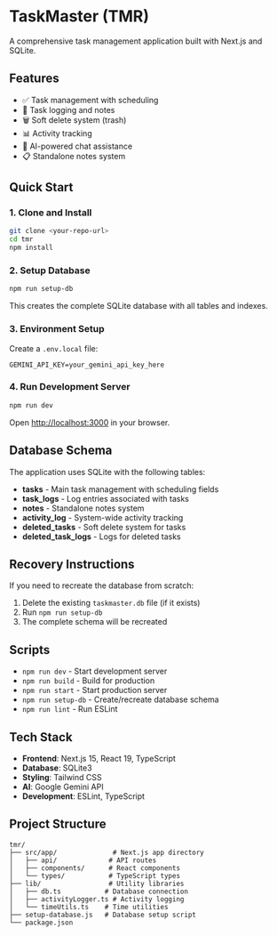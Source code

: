 # TaskMaster (TMR)

A comprehensive task management application built with Next.js and SQLite.

## Features

- ✅ Task management with scheduling
- 📝 Task logging and notes
- 🗑️ Soft delete system (trash)
- 📊 Activity tracking
- 🤖 AI-powered chat assistance
- 📋 Standalone notes system

## Quick Start

### 1. Clone and Install
```bash
git clone <your-repo-url>
cd tmr
npm install
```

### 2. Setup Database
```bash
npm run setup-db
```

This creates the complete SQLite database with all tables and indexes.

### 3. Environment Setup
Create a `.env.local` file:
```
GEMINI_API_KEY=your_gemini_api_key_here
```

### 4. Run Development Server
```bash
npm run dev
```

Open [http://localhost:3000](http://localhost:3000) in your browser.

## Database Schema

The application uses SQLite with the following tables:

- **tasks** - Main task management with scheduling fields
- **task_logs** - Log entries associated with tasks
- **notes** - Standalone notes system
- **activity_log** - System-wide activity tracking
- **deleted_tasks** - Soft delete system for tasks
- **deleted_task_logs** - Logs for deleted tasks

## Recovery Instructions

If you need to recreate the database from scratch:

1. Delete the existing `taskmaster.db` file (if it exists)
2. Run `npm run setup-db`
3. The complete schema will be recreated

## Scripts

- `npm run dev` - Start development server
- `npm run build` - Build for production
- `npm run start` - Start production server
- `npm run setup-db` - Create/recreate database schema
- `npm run lint` - Run ESLint

## Tech Stack

- **Frontend**: Next.js 15, React 19, TypeScript
- **Database**: SQLite3
- **Styling**: Tailwind CSS
- **AI**: Google Gemini API
- **Development**: ESLint, TypeScript

## Project Structure

```
tmr/
├── src/app/              # Next.js app directory
│   ├── api/             # API routes
│   ├── components/      # React components
│   └── types/           # TypeScript types
├── lib/                 # Utility libraries
│   ├── db.ts           # Database connection
│   ├── activityLogger.ts # Activity logging
│   └── timeUtils.ts    # Time utilities
├── setup-database.js   # Database setup script
└── package.json
```
